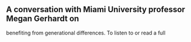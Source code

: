 ## A conversation with Miami University professor Megan Gerhardt on

benefiting from generational differences. To listen to or read a full